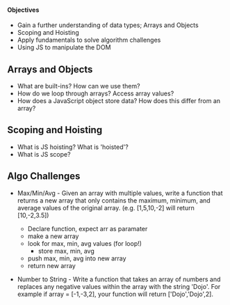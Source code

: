 #### Objectives
-   Gain a further understanding of data types; Arrays and Objects
-   Scoping and Hoisting
-   Apply fundamentals to solve algorithm challenges
-   Using JS to manipulate the DOM

## Arrays and Objects
-   What are built-ins? How can we use them?
-   How do we loop through arrays? Access array values?
-   How does a JavaScript object store data? How does this differ from an array?

## Scoping and Hoisting
-   What is JS hoisting? What is 'hoisted'?
-   What is JS scope?

## Algo Challenges


-   Max/Min/Avg - Given an array with multiple values, write a function that returns a new array that only contains the maximum, minimum, and average values of the original array. (e.g. [1,5,10,-2] will return [10,-2,3.5])

    -   Declare function, expect arr as paramater
    -   make a new array  
    -   look for max, min, avg values (for loop!)
        -   store max, min, avg
    -   push max, min, avg into new array
    -   return new array


-   Number to String - Write a function that takes an array of numbers and replaces any negative values within the array with the string 'Dojo'. For example if array = [-1,-3,2], your function will return ['Dojo','Dojo',2].
